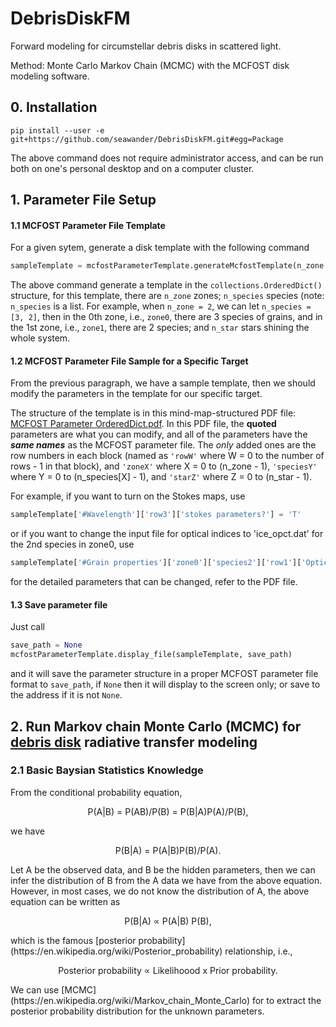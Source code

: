 # DebrisDiskFM
Forward modeling for circumstellar debris disks in scattered light.

Method: Monte Carlo Markov Chain (MCMC) with the MCFOST disk modeling software.

## 0. Installation
```pip install --user -e git+https://github.com/seawander/DebrisDiskFM.git#egg=Package```

The above command does not require administrator access, and can be run both on one's personal desktop and on a computer cluster.

## 1. Parameter File Setup
#### 1.1 MCFOST Parameter File Template
For a given sytem, generate a disk template with the following command
```python
sampleTemplate = mcfostParameterTemplate.generateMcfostTemplate(n_zone = n_zone, n_species = n_species, n_star = n_star)
```
The above command generate a template in the ```collections.OrderedDict()``` structure, for this template, there are ```n_zone``` zones; ```n_species``` species (note: ```n_species``` is a list. For example, when ```n_zone = 2```, we can let ```n_species = [3, 2]```, then in the 0th zone, i.e., ```zone0```, there are 3 species of grains, and in the 1st zone, i.e., ```zone1```, there are 2 species; and ```n_star``` stars shining the whole system.
#### 1.2 MCFOST Parameter File Sample for a Specific Target
From the previous paragraph, we have a sample template, then we should modify the parameters in the template for our specific target.

The structure of the template is in this mind-map-structured PDF file: [MCFOST Parameter OrderedDict.pdf](https://github.com/seawander/DebrisDiskFM/blob/master/MCFOST%20Parameter%20OrderedDict.pdf). In this PDF file, the **quoted** parameters are what you can modify, and all of the parameters have the ***same names*** as the MCFOST parameter file. The *only* added ones are the row numbers in each block (named as ```'rowW'``` where W = 0 to the number of rows - 1 in that block), and ```'zoneX'``` where X = 0 to (n_zone - 1), ```'speciesY'``` where Y = 0 to (n_species[X] - 1), and ```'starZ'``` where Z = 0 to (n_star - 1).

For example, if you want to turn on the Stokes maps, use 
```python
sampleTemplate['#Wavelength']['row3']['stokes parameters?'] = 'T'
```

or if you want to change the input file for optical indices to 'ice_opct.dat' for the 2nd species in zone0, use

```python
sampleTemplate['#Grain properties']['zone0']['species2']['row1']['Optical indices file'] = 'ice_opct.dat'
```

for the detailed parameters that can be changed, refer to the PDF file.

#### 1.3 Save parameter file
Just call 
```python
save_path = None
mcfostParameterTemplate.display_file(sampleTemplate, save_path)
```
and it will save the parameter structure in a proper MCFOST parameter file format to ```save_path```, if ```None``` then it will display to the screen only; or save to the address if it is not ```None```.

## 2. Run Markov chain Monte Carlo (MCMC) for [debris disk](https://en.wikipedia.org/wiki/Debris_disk) radiative transfer modeling
### 2.1 Basic Baysian Statistics Knowledge
From the conditional probability equation, 
<p align="center">P(A|B) = P(AB)/P(B) = P(B|A)P(A)/P(B), </p>
we have 
<p align="center">P(B|A) = P(A|B)P(B)/P(A). </p>
Let A be the observed data, and B be the hidden parameters, then we can infer the distribution of B from the A data we have from the above equation. However, in most cases, we do not know the distribution of A, the above equation can be written as
<p align="center">P(B|A) ∝ P(A|B) P(B),</p>
which is the famous [posterior probability](https://en.wikipedia.org/wiki/Posterior_probability) relationship, i.e.,
<p align="center">Posterior probability ∝ Likelihoood x Prior probability. </p>
We can use [MCMC](https://en.wikipedia.org/wiki/Markov_chain_Monte_Carlo) for to extract the posterior probability distribution for the unknown parameters.
